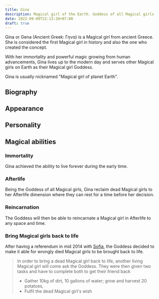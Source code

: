 ```yaml
---
title: Gina
description: Magical girl of the Earth. Goddess of all Magical girls
date: 2022-09-09T22:13:20+07:00
draft: true
---
```

Gina or Gena (Ancient Greek: Γηνα) is a Magical girl from ancient Greece. She is considered the first Magical girl in history and also the one who created the concept.

With her immortality and powerful magic growing from human advancements, Gina lives up to the modern day and serves other Magical girls on Earth as their Magical girl Goddess.

Gina is usually nicknamed "Magical girl of planet Earth".
## Biography

## Appearance

## Personality

## Magical abilities
### Immortality
Gina achieved the ability to live forever during the early time. 
### Afterlife
Being the Goddess of all Magical girls, Gina reclaim dead Magical girls to her Afterlife dimension where they can rest for a time before her decision.
### Reincarnation
The Goddess will then be able to reincarnate a Magical girl in Afterlife to any space and time.
### Bring Magical girls back to life
After having a referendum in mid 2014 with [Sofia](../sofia-konstantinos), the Goddess decided to make it able for wrongly died Magical girls to be brought back to life.
> In order to bring a dead Magical girl back to life, another living Magical girl will come ask the Goddess. They were then given two tasks and have to complete both to get their friend back
> - Gather 10kg of dirt, 10 gallons of water; grow and harvest 20 potatoes, 
> - Fulfil the dead Magical girl's wish